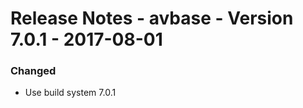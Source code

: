 Release Notes - avbase - Version 7.0.1 - 2017-08-01
===================================================

### Changed

* Use build system 7.0.1
